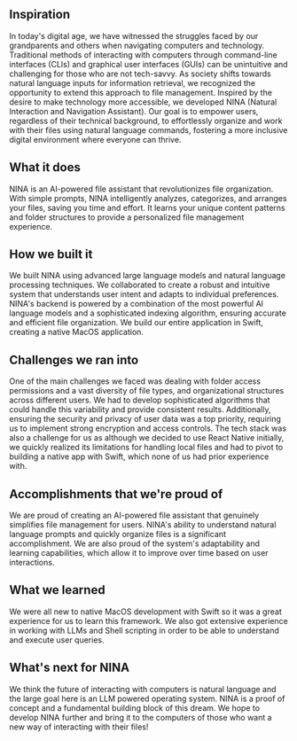 ## Inspiration
In today's digital age, we have witnessed the struggles faced by our grandparents and others when navigating computers and technology. Traditional methods of interacting with computers through command-line interfaces (CLIs) and graphical user interfaces (GUIs) can be unintuitive and challenging for those who are not tech-savvy. As society shifts towards natural language inputs for information retrieval, we recognized the opportunity to extend this approach to file management. Inspired by the desire to make technology more accessible, we developed NINA (Natural Interaction and Navigation Assistant). Our goal is to empower users, regardless of their technical background, to effortlessly organize and work with their files using natural language commands, fostering a more inclusive digital environment where everyone can thrive.

## What it does
NINA is an AI-powered file assistant that revolutionizes file organization. With simple prompts, NINA intelligently analyzes, categorizes, and arranges your files, saving you time and effort. It learns your unique content patterns and folder structures to provide a personalized file management experience.

## How we built it
We built NINA using advanced large language models and natural language processing techniques. We collaborated to create a robust and intuitive system that understands user intent and adapts to individual preferences. NINA's backend is powered by a combination of the most powerful AI language models and a sophisticated indexing algorithm, ensuring accurate and efficient file organization. We build our entire application in Swift, creating a native MacOS application.

## Challenges we ran into
One of the main challenges we faced was dealing with folder access permissions and a vast diversity of file types, and organizational structures across different users. We had to develop sophisticated algorithms that could handle this variability and provide consistent results. Additionally, ensuring the security and privacy of user data was a top priority, requiring us to implement strong encryption and access controls. The tech stack was also a challenge for us as although we decided to use React Native initially, we quickly realized its limitations for handling local files and had to pivot to building a native app with Swift, which none of us had prior experience with.

## Accomplishments that we're proud of
We are proud of creating an AI-powered file assistant that genuinely simplifies file management for users. NINA's ability to understand natural language prompts and quickly organize files is a significant accomplishment. We are also proud of the system's adaptability and learning capabilities, which allow it to improve over time based on user interactions.

## What we learned
We were all new to native MacOS development with Swift so it was a great experience for us to learn this framework. We also got extensive experience in working with LLMs and Shell scripting in order to be able to understand and execute user queries.

## What's next for NINA
We think the future of interacting with computers is natural language and the large goal here is an LLM powered operating system. NINA is a proof of concept and a fundamental building block of this dream. We hope to develop NINA further and bring it to the computers of those who want a new way of interacting with their files!
